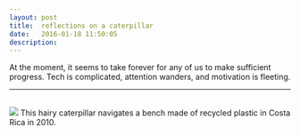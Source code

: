 ```yaml
---
layout: post
title:  reflections on a caterpillar
date:   2016-01-18 11:50:05
description: 
---
```

At the moment, it seems to take forever for any of us to make sufficient progress. Tech is complicated, attention wanders, and motivation is fleeting. 
<hr>
<br/>


<div class="img_row">
	<img class="col three" src="{{ site.baseurl }}/img/caterpillar.JPG” alt=“brown caterpiller moving long the top and side of a bench“ title=“caterpillar on bench”>
</div>
<div class="col three caption">
	This hairy caterpillar navigates a bench made of recycled plastic in Costa Rica in 2010. 
</div>
